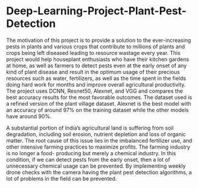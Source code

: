 # Deep-Learning-Project-Plant-Pest-Detection

The motivation of this project is to
provide a solution to the ever-increasing pests in
plants and various crops that contribute to millions
of plants and crops being left diseased leading to
resource wastage every year. This project would
help houseplant enthusiasts who have their kitchen
gardens at home, as well as farmers to detect pests
even at the early onset of any kind of plant disease
and result in the optimum usage of their precious
resources such as water, fertilizers, as well as the
time spent in the fields doing hard work for months
and improve overall agricultural productivity. The
project uses DCNN, Resnet50, Alexnet, and VGG
and compares the best accuracy results for the most
favorable outcomes. The dataset used is a refined
version of the plant village dataset. Alexnet is the
best model with an accuracy of around 97% on the
training dataset while the other models have
around 90%.

A substantial portion of India’s agricultural land is
suffering from soil degradation, including soil erosion,
nutrient depletion and loss of organic matter. The root
cause of this issue lies in the imbalanced fertilizer use,
and other intensive farming practices to maximize
profits. The farming industry is no longer a food-
producing but merely a chemical industry. In this
condition, if we can detect pests from the early onset,
then a lot of unnecessary chemical usage can be
prevented. By implementing weekly drone checks with 
the camera having the plant pest detection algorithms,
a lot of problems in the field can be prevented.
